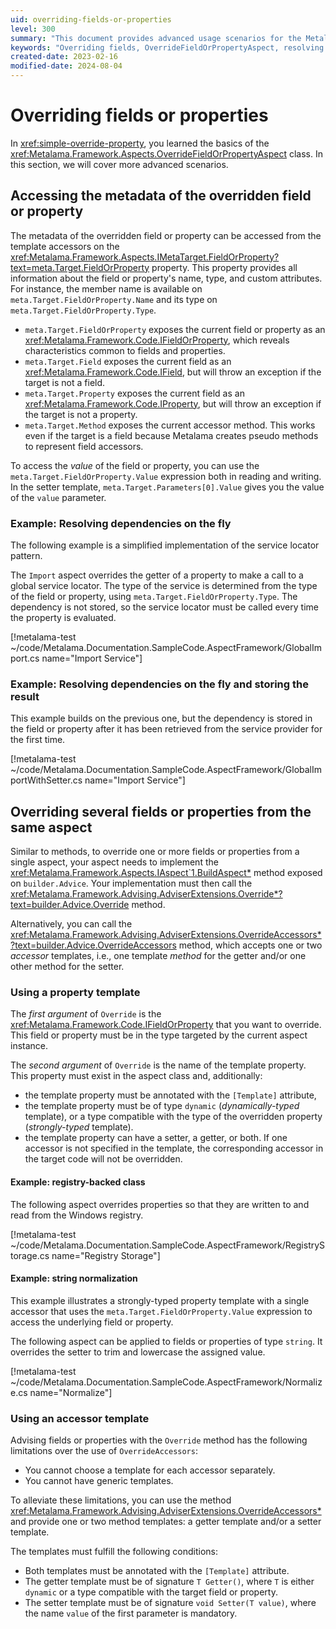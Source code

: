 ```yaml
---
uid: overriding-fields-or-properties
level: 300
summary: "This document provides advanced usage scenarios for the Metalama.Framework.Aspects.OverrideFieldOrPropertyAspect class, including accessing metadata, resolving dependencies, overriding multiple fields or properties, and using property and accessor templates."
keywords: "Overriding fields, OverrideFieldOrPropertyAspect, resolving dependencies, service locator pattern, property template, accessor template, dynamic templates"
created-date: 2023-02-16
modified-date: 2024-08-04
---
```


# Overriding fields or properties

In <xref:simple-override-property>, you learned the basics of the <xref:Metalama.Framework.Aspects.OverrideFieldOrPropertyAspect> class. In this section, we will cover more advanced scenarios.

## Accessing the metadata of the overridden field or property

The metadata of the overridden field or property can be accessed from the template accessors on the <xref:Metalama.Framework.Aspects.IMetaTarget.FieldOrProperty?text=meta.Target.FieldOrProperty> property. This property provides all information about the field or property's name, type, and custom attributes. For instance, the member name is available on `meta.Target.FieldOrProperty.Name` and its type on `meta.Target.FieldOrProperty.Type`.

- `meta.Target.FieldOrProperty` exposes the current field or property as an <xref:Metalama.Framework.Code.IFieldOrProperty>, which reveals characteristics common to fields and properties.
- `meta.Target.Field` exposes the current field as an <xref:Metalama.Framework.Code.IField>, but will throw an exception if the target is not a field.
- `meta.Target.Property` exposes the current field as an <xref:Metalama.Framework.Code.IProperty>, but will throw an exception if the target is not a property.
- `meta.Target.Method` exposes the current accessor method. This works even if the target is a field because Metalama creates pseudo methods to represent field accessors.

To access the _value_ of the field or property, you can use the `meta.Target.FieldOrProperty.Value` expression both in reading and writing. In the setter template, `meta.Target.Parameters[0].Value` gives you the value of the `value` parameter.

### Example: Resolving dependencies on the fly

The following example is a simplified implementation of the service locator pattern.

The `Import` aspect overrides the getter of a property to make a call to a global service locator. The type of the service is determined from the type of the field or property, using `meta.Target.FieldOrProperty.Type`. The dependency is not stored, so the service locator must be called every time the property is evaluated.

[!metalama-test ~/code/Metalama.Documentation.SampleCode.AspectFramework/GlobalImport.cs name="Import Service"]

### Example: Resolving dependencies on the fly and storing the result

This example builds on the previous one, but the dependency is stored in the field or property after it has been retrieved from the service provider for the first time.

[!metalama-test ~/code/Metalama.Documentation.SampleCode.AspectFramework/GlobalImportWithSetter.cs name="Import Service"]

## Overriding several fields or properties from the same aspect

Similar to methods, to override one or more fields or properties from a single aspect, your aspect needs to implement the <xref:Metalama.Framework.Aspects.IAspect`1.BuildAspect*> method exposed on `builder.Advice`. Your implementation must then call the <xref:Metalama.Framework.Advising.AdviserExtensions.Override*?text=builder.Advice.Override> method.

Alternatively, you can call the <xref:Metalama.Framework.Advising.AdviserExtensions.OverrideAccessors*?text=builder.Advice.OverrideAccessors> method, which accepts one or two _accessor_ templates, i.e., one template _method_ for the getter and/or one other method for the setter.

### Using a property template

The _first argument_ of `Override` is the <xref:Metalama.Framework.Code.IFieldOrProperty> that you want to override. This field or property must be in the type targeted by the current aspect instance.

The _second argument_ of `Override` is the name of the template property. This property must exist in the aspect class and, additionally:

* the template property must be annotated with the `[Template]` attribute,
* the template property must be of type `dynamic` (_dynamically-typed_ template), or a type compatible with the type of the overridden property (_strongly-typed_ template).
* the template property can have a setter, a getter, or both. If one accessor is not specified in the template, the corresponding accessor in the target code will not be overridden.

#### Example: registry-backed class

The following aspect overrides properties so that they are written to and read from the Windows registry.

[!metalama-test ~/code/Metalama.Documentation.SampleCode.AspectFramework/RegistryStorage.cs name="Registry Storage"]

#### Example: string normalization

This example illustrates a strongly-typed property template with a single accessor that uses the `meta.Target.FieldOrProperty.Value` expression to access the underlying field or property.

The following aspect can be applied to fields or properties of type `string`. It overrides the setter to trim and lowercase the assigned value.

[!metalama-test  ~/code/Metalama.Documentation.SampleCode.AspectFramework/Normalize.cs name="Normalize"]

### Using an accessor template

Advising fields or properties with the `Override` method has the following limitations over the use of `OverrideAccessors`:

* You cannot choose a template for each accessor separately.
* You cannot have generic templates.

To alleviate these limitations, you can use the method <xref:Metalama.Framework.Advising.AdviserExtensions.OverrideAccessors*> and provide one or two method templates: a getter template and/or a setter template.

The templates must fulfill the following conditions:

* Both templates must be annotated with the `[Template]` attribute.
* The getter template must be of signature `T Getter()`, where `T` is either `dynamic` or a type compatible with the target field or property.
* The setter template must be of signature `void Setter(T value)`, where the name `value` of the first parameter is mandatory.

[comment]: # (TODO: example)


